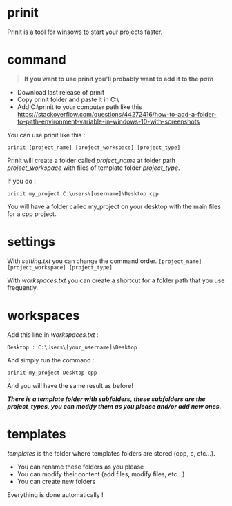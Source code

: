 # prinit
Prinit is a tool for winsows to start your projects faster.

# command

>**If you want to use prinit you'll probably want to add it to the _path_**

- Download last release of prinit
- Copy prinit folder and paste it in C:\
- Add C:\prinit to your computer path like this https://stackoverflow.com/questions/44272416/how-to-add-a-folder-to-path-environment-variable-in-windows-10-with-screenshots

You can use prinit like this :

`prinit [project_name] [project_workspace] [project_type]`

Prinit will create a folder called *project_name* at folder path *project_workspace* with files of template folder *project_type*.

If you do :

`prinit my_project C:\users\[username]\Desktop cpp`

You will have a folder called my_project on your desktop with the main files for a cpp project.

# settings

With *setting.txt* you can change the command order. `[project_name] [project_workspace] [project_type]`

With *workspaces.txt* you can create a shortcut for a folder path that you use frequently.

# workspaces

Add this line in *workspaces.txt* :

`Desktop : C:\Users\[your_username]\Desktop`

And simply run the command :

`prinit my_project Desktop cpp`

And you will have the same result as before!

_**There is a template folder with subfolders, these subfolders are the project_types, you can modify them as you please and/or add new ones.**_

# templates

_templates_ is the folder where templates folders are stored (cpp, c, etc...).

- You can rename these folders as you please
- You can modify their content (add files, modify files, etc...)
- You can create new folders

Everything is done automatically !
